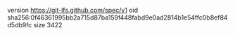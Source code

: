 version https://git-lfs.github.com/spec/v1
oid sha256:0f46361995bb2a715d87ba159f448fabd9e0ad2814b1e54ffc0b8ef84d5db9fc
size 3422
